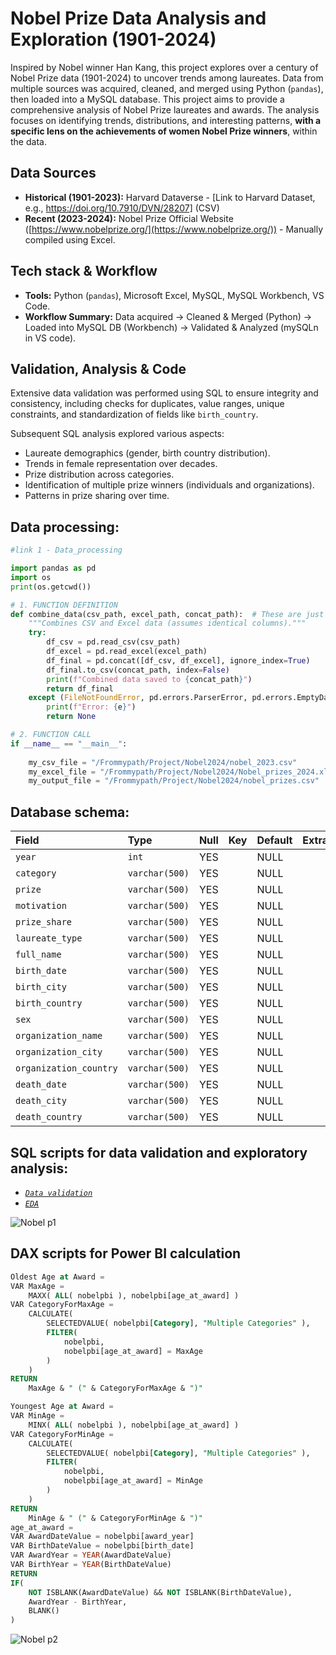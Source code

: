 # Nobel Prize Data Analysis and Exploration (1901-2024)

Inspired by Nobel winner Han Kang, this project explores over a century of Nobel Prize data (1901-2024) to uncover trends among laureates. Data from multiple sources was acquired, cleaned, and merged using Python (`pandas`), then loaded into a MySQL database. This project aims to provide a comprehensive analysis of Nobel Prize laureates and awards. The analysis focuses on identifying trends, distributions, and interesting patterns, **with a specific lens on the achievements of women Nobel Prize winners**, within the data.

## Data Sources

* **Historical (1901-2023):** Harvard Dataverse - [Link to Harvard Dataset, e.g., https://doi.org/10.7910/DVN/28207] (CSV)
* **Recent (2023-2024):** Nobel Prize Official Website ([https://www.nobelprize.org/](https://www.nobelprize.org/)) - Manually compiled using Excel.
## Tech stack & Workflow

* **Tools:** Python (`pandas`), Microsoft Excel, MySQL, MySQL Workbench, VS Code.
* **Workflow Summary:** Data acquired -> Cleaned & Merged (Python) -> Loaded into MySQL DB (Workbench) -> Validated & Analyzed (mySQLn in VS code).

## Validation, Analysis & Code
Extensive data validation was performed using SQL to ensure integrity and consistency, including checks for duplicates, value ranges, unique constraints, and standardization of fields like `birth_country`.

Subsequent SQL analysis explored various aspects:
* Laureate demographics (gender, birth country distribution).
* Trends in female representation over decades.
* Prize distribution across categories.
* Identification of multiple prize winners (individuals and organizations).
* Patterns in prize sharing over time.

## Data processing:
```python
#link 1 - Data_processing

import pandas as pd
import os
print(os.getcwd())

# 1. FUNCTION DEFINITION 
def combine_data(csv_path, excel_path, concat_path):  # These are just names!
    """Combines CSV and Excel data (assumes identical columns)."""
    try:
        df_csv = pd.read_csv(csv_path)       
        df_excel = pd.read_excel(excel_path)  
        df_final = pd.concat([df_csv, df_excel], ignore_index=True)
        df_final.to_csv(concat_path, index=False) 
        print(f"Combined data saved to {concat_path}")
        return df_final
    except (FileNotFoundError, pd.errors.ParserError, pd.errors.EmptyDataError, Exception) as e:
        print(f"Error: {e}")
        return None

# 2. FUNCTION CALL 
if __name__ == "__main__":
    
    my_csv_file = "/Frommypath/Project/Nobel2024/nobel_2023.csv"
    my_excel_file = "/Frommypath/Project/Nobel2024/Nobel_prizes_2024.xlsx"
    my_output_file = "/Frommypath/Project/Nobel2024/nobel_prizes.csv"
```

## Database schema:
| Field                | Type          | Null | Key | Default | Extra |
| :------------------- | :------------ | :--- | :-- | :------ | :---- |
| `year`               | `int`         | YES  |     | NULL    |       |
| `category`           | `varchar(500)`| YES  |     | NULL    |       |
| `prize`              | `varchar(500)`| YES  |     | NULL    |       |
| `motivation`         | `varchar(500)`| YES  |     | NULL    |       |
| `prize_share`        | `varchar(500)`| YES  |     | NULL    |       |
| `laureate_type`      | `varchar(500)`| YES  |     | NULL    |       |
| `full_name`          | `varchar(500)`| YES  |     | NULL    |       |
| `birth_date`         | `varchar(500)`| YES  |     | NULL    |       |
| `birth_city`         | `varchar(500)`| YES  |     | NULL    |       |
| `birth_country`      | `varchar(500)`| YES  |     | NULL    |       |
| `sex`                | `varchar(500)`| YES  |     | NULL    |       |
| `organization_name`  | `varchar(500)`| YES  |     | NULL    |       |
| `organization_city`  | `varchar(500)`| YES  |     | NULL    |       |
| `organization_country`| `varchar(500)`| YES  |     | NULL    |       |
| `death_date`         | `varchar(500)`| YES  |     | NULL    |       |
| `death_city`         | `varchar(500)`| YES  |     | NULL    |       |
| `death_country`      | `varchar(500)`| YES  |     | NULL    |       |


## SQL scripts for data validation and exploratory analysis:
- *[`Data validation`](./data_validation.sql)*
- *[`EDA`](./eda.sql)*

![Nobel p1](https://github.com/user-attachments/assets/aa23337f-d99e-4cd9-9e24-e2db02704cd2)
## DAX scripts for Power BI calculation
```SQL
Oldest Age at Award = 
VAR MaxAge = 
    MAXX( ALL( nobelpbi ), nobelpbi[age_at_award] )
VAR CategoryForMaxAge =
    CALCULATE(
        SELECTEDVALUE( nobelpbi[Category], "Multiple Categories" ), 
        FILTER(
            nobelpbi,
            nobelpbi[age_at_award] = MaxAge
        )
    )
RETURN
    MaxAge & " (" & CategoryForMaxAge & ")"

Youngest Age at Award = 
VAR MinAge = 
    MINX( ALL( nobelpbi ), nobelpbi[age_at_award] )
VAR CategoryForMinAge =
    CALCULATE(
        SELECTEDVALUE( nobelpbi[Category], "Multiple Categories" ), 
        FILTER(
            nobelpbi,
            nobelpbi[age_at_award] = MinAge
        )
    )
RETURN
    MinAge & " (" & CategoryForMinAge & ")"
age_at_award = 
VAR AwardDateValue = nobelpbi[award_year]
VAR BirthDateValue = nobelpbi[birth_date]
VAR AwardYear = YEAR(AwardDateValue)
VAR BirthYear = YEAR(BirthDateValue)
RETURN
IF(
    NOT ISBLANK(AwardDateValue) && NOT ISBLANK(BirthDateValue),
    AwardYear - BirthYear,
    BLANK()
)
```
![Nobel p2](https://github.com/user-attachments/assets/32918cc1-ed6f-4514-87e0-6c12f9fb8532)



